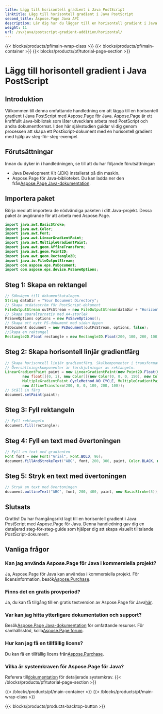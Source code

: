 ```yaml
---
title: Lägg till horisontell gradient i Java PostScript
linktitle: Lägg till horisontell gradient i Java PostScript
second_title: Aspose.Page Java API
description: Lär dig hur du lägger till en horisontell gradient i Java PostScript med Aspose.Page för Java. Skapa visuellt fantastiska dokument utan ansträngning.
weight: 11
url: /sv/java/postscript-gradient-addition/horizontal/
---
```


{{< blocks/products/pf/main-wrap-class >}}
{{< blocks/products/pf/main-container >}}
{{< blocks/products/pf/tutorial-page-section >}}

# Lägg till horisontell gradient i Java PostScript

## Introduktion
Välkommen till denna omfattande handledning om att lägga till en horisontell gradient i Java PostScript med Aspose.Page för Java. Aspose.Page är ett kraftfullt Java-bibliotek som låter utvecklare arbeta med PostScript och andra dokumentformat. I den här självstudien guidar vi dig genom processen att skapa ett PostScript-dokument med en horisontell gradient med hjälp av steg-för-steg-exempel.
## Förutsättningar
Innan du dyker in i handledningen, se till att du har följande förutsättningar:
- Java Development Kit (JDK) installerat på din maskin.
- Aspose.Page för Java-biblioteket. Du kan ladda ner den från[Aspose.Page Java-dokumentation](https://reference.aspose.com/page/java/).
## Importera paket
Börja med att importera de nödvändiga paketen i ditt Java-projekt. Dessa paket är avgörande för att arbeta med Aspose.Page.
```java
import java.awt.BasicStroke;
import java.awt.Color;
import java.awt.Font;
import java.awt.LinearGradientPaint;
import java.awt.MultipleGradientPaint;
import java.awt.geom.AffineTransform;
import java.awt.geom.Point2D;
import java.awt.geom.Rectangle2D;
import java.io.FileOutputStream;
import com.aspose.eps.PsDocument;
import com.aspose.eps.device.PsSaveOptions;

```
## Steg 1: Skapa en rektangel
```java
// Sökvägen till dokumentkatalogen.
String dataDir = "Your Document Directory";
// Skapa utdataström för PostScript-dokument
FileOutputStream outPsStream = new FileOutputStream(dataDir + "HorizontalGradient_outPS.ps");
// Skapa sparalternativ med A4-storlek
PsSaveOptions options = new PsSaveOptions();
// Skapa ett nytt PS-dokument med sidan öppen
PsDocument document = new PsDocument(outPsStream, options, false);
//Skapa en rektangel
Rectangle2D.Float rectangle = new Rectangle2D.Float(200, 100, 200, 100);
```
## Steg 2: Skapa horisontell linjär gradientfärg
```java
// Skapa horisontell linjär gradientfärg. Skalkomponenter i transformationen måste vara lika med rektangelns bredd och höjd.
// Översättningskomponenter är förskjutningar av rektangeln.
LinearGradientPaint paint = new LinearGradientPaint(new Point2D.Float(0, 0), new Point2D.Float(200, 100),
        new float[]{0, 1}, new Color[]{new Color(0, 0, 0, 150), new Color(40, 128, 70, 50)},
        MultipleGradientPaint.CycleMethod.NO_CYCLE, MultipleGradientPaint.ColorSpaceType.SRGB,
        new AffineTransform(200, 0, 0, 100, 200, 100));
// Ställ in färg
document.setPaint(paint);
```
## Steg 3: Fyll rektangeln
```java
// Fyll rektangeln
document.fill(rectangle);
```
## Steg 4: Fyll en text med övertoningen
```java
// Fyll en text med gradienten
Font font = new Font("Arial", Font.BOLD, 96);
document.fillAndStrokeText("ABC", font, 200, 300, paint, Color.BLACK, new BasicStroke(2));
```
## Steg 5: Stryk en text med övertoningen
```java
// Stryk en text med övertoningen
document.outlineText("ABC", font, 200, 400, paint, new BasicStroke(5));
```
## Slutsats
Grattis! Du har framgångsrikt lagt till en horisontell gradient i Java PostScript med Aspose.Page för Java. Denna handledning gav dig en detaljerad steg-för-steg-guide som hjälper dig att skapa visuellt tilltalande PostScript-dokument.
## Vanliga frågor
### Kan jag använda Aspose.Page för Java i kommersiella projekt?
Ja, Aspose.Page för Java kan användas i kommersiella projekt. För licensinformation, besök[Aspose.Purchase](https://purchase.aspose.com/buy).
### Finns det en gratis provperiod?
 Ja, du kan få tillgång till en gratis testversion av Aspose.Page för Java[här](https://releases.aspose.com/).
### Var kan jag hitta ytterligare dokumentation och support?
 Besök[Aspose.Page Java-dokumentation](https://reference.aspose.com/page/java/) för omfattande resurser. För samhällsstöd, kolla[Aspose.Page forum](https://forum.aspose.com/c/page/39).
### Hur kan jag få en tillfällig licens?
 Du kan få en tillfällig licens från[Aspose.Purchase](https://purchase.aspose.com/temporary-license/).
### Vilka är systemkraven för Aspose.Page för Java?
 Referera till[dokumentation](https://reference.aspose.com/page/java/) för detaljerade systemkrav.
{{< /blocks/products/pf/tutorial-page-section >}}

{{< /blocks/products/pf/main-container >}}
{{< /blocks/products/pf/main-wrap-class >}}

{{< blocks/products/products-backtop-button >}}
